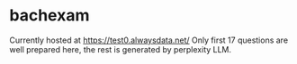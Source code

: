 # bachexam

Currently hosted at https://test0.alwaysdata.net/
Only first 17 questions are well prepared here, the rest is generated by perplexity LLM.
